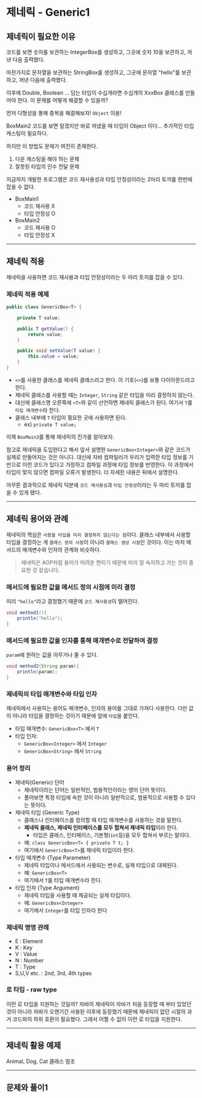 # 제네릭 - Generic1

## 제네릭이 필요한 이유

코드를 보면 숫자를 보관하는 IntegerBox를 생성하고, 그곳에 숫자 10을 보관하고, 꺼낸 다음 출력했다.

마찬가지로 문자열을 보관하는 StringBox를 생성하고, 그곳에 문자열 "hello"를 보관하고, 꺼낸 다음에 출력했다.

이후에 Double, Boolean ...
담는 타입이 수십개라면 수십개의 XxxBox 클래스를 만들어야 한다.
이 문제를 어떻게 해결할 수 있을까?

먼저 다형성을 통해 중복을 해결해보자! 
`Object` 이용!

BoxMain2 코드를 보면 알겠지만 바로 꺼냈을 때 타입이 Object 이다...
추가적인 타입 캐스팅이 필요하다.

하지만 이 방법도 문제가 여전히 존재한다.
1. 다운 캐스팅을 해야 하는 문제
2. 잘못된 타입의 인수 전달 문제

지금까지 개발한 프로그램은 코드 재사용성과 타입 안정성이라는 2마리 토끼를 한번에 잡을 수 없다.
- BoxMain1
  - 코드 재사용 X
  - 타입 안정성 O
- BoxMain2
  - 코드 재사용 O
  - 타입 안정성 X

---

## 제네릭 적용
제네릭을 사용하면 코드 재사용과 타입 안정성이라는 두 마리 토끼를 잡을 수 있다.

### 제네릭 적용 예제
```java
public class GenericBox<T> {

	private T value;

	public T getValue() {
		return value;
	}

	public void setValue(T value) {
		this.value = value;
	}
}
```
- `<>`를 사용한 클래스를 제네릭 클래스라고 한다. 이 기호(`<>`)를 보통 다이아몬드라고 한다.
- 제네릭 클래스를 사용할 때는 `Integer`, `String` 같은 타입을 미리 결정하지 않는다.
- 대신에 클래스명 오른쪽에 `<T>`와 같이 선언하면 제네릭 클래스가 된다. 여기서 `T`를 `타입 매개변수`라 한다.
- 클래스 내부에 `T` 타입이 필요한 곳에 사용하면 된다.
  - ex) `private T value;`

이제 `BoxMain3`를 통해 제네릭의 진가를 알아보자.

참고로 제네릭을 도입한다고 해서 앞서 설명한 `GenericBox<Integer>`와 같은 코드가 실제로 만들어지는 것은 아니다.
대신에 자바 컴파일러가 우리가 입력한 타입 정보를 기반으로 이런 코드가 있다고 가정하고 컴파일 과정에 타입 정보를 반영한다.
이 과정에서 타입이 맞지 않으면 컴파일 오류가 발생한다. 
더 자세한 내용은 뒤에서 설명한다.

아무튼 결과적으로 제네릭 덕분에 `코드 재사용성`과 `타입 안정성`이라는 두 마리 토끼를 잡을 수 있게 됐다.

---

## 제네릭 용어와 관례
제네릭의 핵심은 `사용할 타입을 미리 결정하지 않는다는 점`이다.
클래스 내부에서 사용할 타입을 결정하는 게 `클래스 정의 시점`이 아니라 `클래스 생성 시점`인 것이다.
이는 마치 메서드의 매개변수와 인자의 관계와 비슷하다.

> 제네릭은 AOP처럼 용어가 어려운 편이기 때문에 미리 잘 숙지하고 가는 것이 중요한 것 같습니다.

### 메서드에 필요한 값을 메서드 정의 시점에 미리 결정
미리 `"hello"`라고 결정했기 때문에 `코드 재사용성`이 떨어진다.
```java
void method1(){
	println("hello");
}
```

### 메서드에 필요한 값을 인자를 통해 매개변수로 전달하여 결정
`param`에 원하는 값을 아무거나 줄 수 있다.
```java
void method2(String param){
	println(param);
}
```

### 제네릭의 타입 매개변수와 타입 인자
제네릭에서 사용하는 용어도 매개변수, 인자의 용어를 그대로 가져다 사용한다. 
다만 값이 아니라 타입을 결정하는 것이기 때문에 앞에 `타입`을 붙인다.
- 타입 매개변수: `GenericBox<T>` 에서 `T`
- 타입 인자:
  - `GenericBox<Integer>` 에서 `Integer`
  - `GenericBox<String>` 에서 `String`

### 용어 정리
- 제네릭(Generic) 단어
  - 제네릭이라는 단어는 일반적인, 범용적인이라는 영어 단어 뜻이다.
  - 풀어보면 특정 타입에 속한 것이 아니라 일반적으로, 범용적으로 사용할 수 있다는 뜻이다.
- 제네릭 타입 (Generic Type)
  - 클래스나 인터페이스를 정의할 때 타입 매개변수를 사용하는 것을 말한다.
  - **제네릭 클래스, 제네릭 인터페이스를 모두 합쳐서 제네릭 타입**이라 한다.
    - 타입은 클래스, 인터페이스, 기본형(`int`등)을 모두 합쳐서 부르는 말이다.
  - 예: `class GenericBox<T> { private T t; }`
  - 여기에서 `GenericBox<T>`를 제네릭 타입이라 한다.
- 타입 매개변수 (Type Parameter)
  - 제네릭 타입이나 메서드에서 사용되는 변수로, 실제 타입으로 대체된다.
  - 예: `GenericBox<T>`
  - 여기에서 `T`를 타입 매개변수라 한다.
- 타입 인자 (Type Argument)
  - 제네릭 타입을 사용할 때 제공되는 실제 타입이다.
  - 예: `GenericBox<Integer>`
  - 여기에서 `Integer`를 타입 인자라 한다


### 제네릭 명명 관례
- E : Element
- K : Key
- V : Value
- N : Number
- T : Type
- S,U,V etc. : 2nd, 3rd, 4th types


### 로 타입 - raw type
이런 로 타입을 지원하는 것일까?
자바의 제네릭이 자바가 처음 등장할 때 부터 있었던 것이 아니라 자바가 오랜기간 사용된 이후에 등장했기 때문에 제네릭이 없던 시절의 과거 코드와의 하위 호환이 필요했다. 
그래서 어쩔 수 없이 이런 로 타입을 지원한다.

---

## 제네릭 활용 예제
Animal, Dog, Cat 클래스 참조

---

## 문제와 풀이1